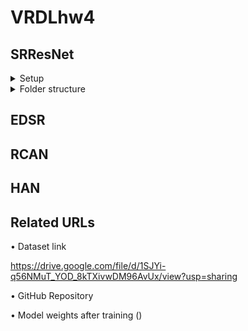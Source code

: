 # VRDLhw4



## SRResNet


<details>
<summary>Setup</summary>

```bash
$ conda create -n VRDLhw4_SRResNet python=3.7
$ conda activate VRDLhw4_SRResNet
$ conda install pytorch torchvision torchaudio cudatoolkit=10.2 -c pytorch
$ cd /home/yuhsi44165/NYCU/G2/VRDL/HW4/
$ git clone https://github.com/TW-yuhsi/VRDLhw4.git
```
  
</details>




<details>
<summary>Folder structure</summary>
  
```text
$ cd /home/yuhsi44165/NYCU/G2/VRDL/HW4/
├── data
│   ├── testing_lr_images
│   │   ├── 00.png
│   │   ├── 01.png
│   │   ├── .
│   │   ├── .
│   │   ├── .
│   │   ├── 13.png
│   ├── testing_hr_images
│   │   ├── 2092.png
│   │   ├── 8049.png
│   │   ├── .
│   │   ├── .
│   │   ├── .
│   │   ├── rr27.png
```
  


</details>
  
  
  
## EDSR
  
  
  
## RCAN
  
  
  
## HAN




## Related URLs

• Dataset link

https://drive.google.com/file/d/1SJYi-q56NMuT_YOD_8kTXivwDM96AvUx/view?usp=sharing

• GitHub Repository



• Model weights after training ()


